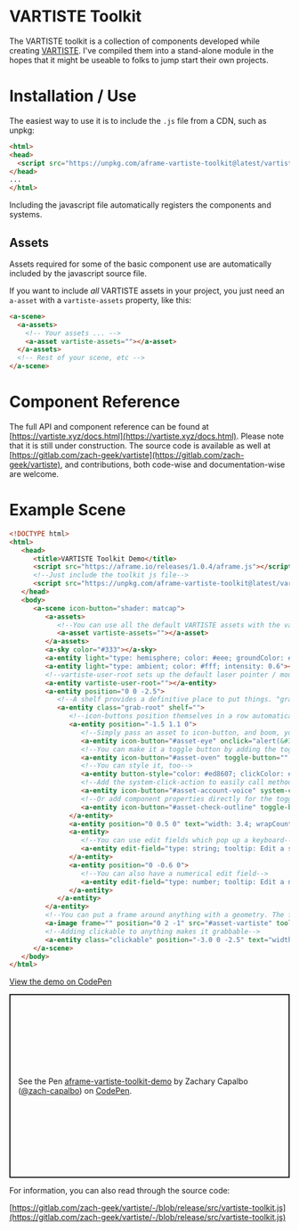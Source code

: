 # VARTISTE Toolkit

The VARTISTE toolkit is a collection of components developed while creating
[VARTISTE](https://vartiste.xyz). I've compiled them into a stand-alone module
in the hopes that it might be useable to folks to jump start their own projects.

# Installation / Use

The easiest way to use it is to include the `.js` file from a CDN, such as
unpkg:

```html
<html>
<head>
  <script src="https://unpkg.com/aframe-vartiste-toolkit@latest/vartiste-toolkit.js"></script>
</head>
...
</html>
```

Including the javascript file automatically registers the components and
systems.

## Assets

Assets required for some of the basic component use are automatically included
by the javascript source file.

If you want to include *all* VARTISTE assets in your project, you just need an
`a-asset` with a `vartiste-assets` property, like this:

```html
<a-scene>
  <a-assets>
    <!-- Your assets ... -->
    <a-asset vartiste-assets=""></a-asset>
  </a-assets>
  <!-- Rest of your scene, etc -->
</a-scene>
```

# Component Reference

The full API and component reference can be found at
[https://vartiste.xyz/docs.html](https://vartiste.xyz/docs.html). Please note
that it is still under construction. The source code is available as well at
[https://gitlab.com/zach-geek/vartiste](https://gitlab.com/zach-geek/vartiste),
and contributions, both code-wise and documentation-wise are welcome.

# Example Scene

```html
<!DOCTYPE html>
<html>
   <head>
      <title>VARTISTE Toolkit Demo</title>
      <script src="https://aframe.io/releases/1.0.4/aframe.js"></script>
      <!--Just include the toolkit js file-->
      <script src="https://unpkg.com/aframe-vartiste-toolkit@latest/vartiste-toolkit.js"></script>
   </head>
   <body>
      <a-scene icon-button="shader: matcap">
         <a-assets>
            <!--You can use all the default VARTISTE assets with the vartiste-asset meta-asset--><!--Otherwise, only the ones needed for other components are included-->
            <a-asset vartiste-assets=""></a-asset>
         </a-assets>
         <a-sky color="#333"></a-sky>
         <a-entity light="type: hemisphere; color: #eee; groundColor: #333; intensity: 0.6"></a-entity>
         <a-entity light="type: ambient; color: #fff; intensity: 0.6"></a-entity>
         <!--vartiste-user-root sets up the default laser pointer / mouse & keyboard--><!--interactions. If you want to define your own user setup, you'll want to--><!--make sure to include the manipulator components on both of the hand--><!--components to ensure that things can be grabbed and resized.-->
         <a-entity vartiste-user-root=""></a-entity>
         <a-entity position="0 0 -2.5">
            <!--A shelf provides a definitive place to put things. "grab-root" ensures that grab-and-move events propogate to the whole shelf-->
            <a-entity class="grab-root" shelf="">
               <!--icon-buttons position themselves in a row automatically. So we just position this outer entity where we want the row to start-->
               <a-entity position="-1.5 1.1 0">
                  <!--Simply pass an asset to icon-button, and boom, you've got an icon button that responds to a wide range of clicks-->
                  <a-entity icon-button="#asset-eye" onclick="alert(&#39;click&#39;)" tooltip="Run Javascript onclick handler"></a-entity>
                  <!--You can make it a toggle button by adding the toggle-button component-->
                  <a-entity icon-button="#asset-oven" toggle-button="" tooltip="Toggle Me"></a-entity>
                  <!--You can style it, too-->
                  <a-entity button-style="color: #ed8607; clickColor: #8607ed; intersectedColor: #07ed86" icon-button="" tooltip="Look at the colors! Woah!"></a-entity>
                  <!--Add the system-click-action to easily call methods of systems-->
                  <a-entity icon-button="#asset-account-voice" system-click-action="system: toolkit-demo; action: speak" tooltip="Speak entered text if enabled"></a-entity>
                  <!--Or add component properties directly for the toggle buttons to toggle-->
                  <a-entity icon-button="#asset-check-outline" toggle-button="target: a-scene; component: speech; property: speak" tooltip="Toggle Speaking Enabled"></a-entity>
               </a-entity>
               <a-entity position="0 0.5 0" text="width: 3.4; wrapCount: 35; value: Welcome to the VARTISTE toolkit demo"></a-entity>
               <a-entity>
                  <!--You can use edit fields which pop up a keyboard-->
                  <a-entity edit-field="type: string; tooltip: Edit a string!" id="demo-input" text="width: 2; wrapCount: 20; value: default text"></a-entity>
               </a-entity>
               <a-entity position="0 -0.6 0">
                  <!--You can also have a numerical edit field-->
                  <a-entity edit-field="type: number; tooltip: Edit a number" text="width: 2; wrapCount: 4"></a-entity>
               </a-entity>
            </a-entity>
         </a-entity>
         <!--You can put a frame around anything with a geometry. The frame can optionally be closeable, or pinnable to your hand-->
         <a-image frame="" position="0 2 -1" src="#asset-vartiste" tooltip="Here&#39;s a floating frame!" tooltip-style="offset: 0 0.5 0"></a-image>
         <!--Adding clickable to anything makes it grabbable-->
         <a-entity class="clickable" position="-3.0 0 -2.5" text="width: 2.4; wrapCount: 25; value: Desktop Controls:\n-Left Click: Click buttons\n-Right Mouse Buton Drag: Look around\n-Shift+Left Mouse Button Drag: Move things\n-WASD: Move around"></a-entity>
      </a-scene>
   </body>
</html>
```

[View the demo on CodePen](https://codepen.io/zach-capalbo/pen/oNbKagV)

<p class="codepen" data-height="330" data-theme-id="light" data-default-tab="html,result" data-user="zach-capalbo" data-slug-hash="oNbKagV" data-preview="true" style="height: 330px; box-sizing: border-box; display: flex; align-items: center; justify-content: center; border: 2px solid; margin: 1em 0; padding: 1em;" data-pen-title="aframe-vartiste-toolkit-demo">
  <span>See the Pen <a href="https://codepen.io/zach-capalbo/pen/oNbKagV">
  aframe-vartiste-toolkit-demo</a> by Zachary Capalbo (<a href="https://codepen.io/zach-capalbo">@zach-capalbo</a>)
  on <a href="https://codepen.io">CodePen</a>.</span>
</p>
<script async src="https://static.codepen.io/assets/embed/ei.js"></script>


For information, you can also read through the source code:

[https://gitlab.com/zach-geek/vartiste/-/blob/release/src/vartiste-toolkit.js](https://gitlab.com/zach-geek/vartiste/-/blob/release/src/vartiste-toolkit.js)
